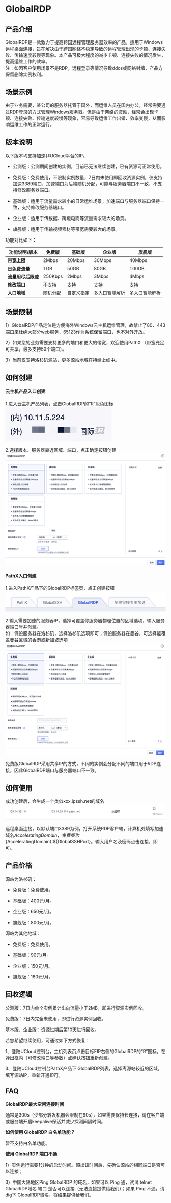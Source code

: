 # GlobalRDP


## 产品介绍

GlobalRDP是一款致力于提高跨国远程管理服务器效率的产品，适用于Windows远程桌面连接，旨在解决由于跨国网络不稳定导致的远程管理出现的卡顿、连接失败、传输速度较慢等现象。本产品可极大程度的减少卡顿、连接失败的情况发生，提高运维工作的效率。  
注：如因客户使用场景不是RDP，远程登录等情况导致ddos或网络封堵，产品方保留删除实例权利。


## 场景示例

由于业务需要，某公司的服务器托管于国外，而运维人员在国内办公，经常需要通过RDP登录的方式管理Windows服务器。但是由于网络的波动，经常会出现卡顿、连接失败、传输速度较慢等现象，容易导致运维工作出错、效率变慢，从而影响运维工作的正常运行。

## 版本说明

 以下版本均支持加速非UCloud平台的IP。
 
 * 公测版：公测期间创建的实例，目前已无法继续创建，已有资源可正常使用。

 * 免费版：免费使用，不限制实例数量，7日内未使用即回收资源实例，仅支持加速3389端口，加速端口为后端随机分配，可能与服务器端口不一致，不支持修改服务器端口。
 
 * 基础版：适用于流量需求较小的日常运维场景，加速端口与服务器端口保持一致，支持修改服务器端口。

 * 企业版：适用于传数据、跨境电商等流量需求较大的场景。
 
 * 旗舰版：适用于传输视频素材等带宽需要较大的场景。
 
 功能对比如下：

| 功能说明\版本      | 免费版  | 基础版  | 企业版 | 旗舰版 |
| ------------------ | ------- | ------- | ------ | ------ |
| **带宽上限**       | 2Mbps   | 20Mbps   | 30Mbps | 40Mbps |
| **日免费流量**     | 1GB     | 50GB     | 80GB   | 100GB   |
| **流量用尽后限速** | 250Kbps | 2Mbps | 3Mbps  | 4Mbps  |
| **修改端口**       | 不支持  | 支持  | 支持   | 支持   |
| **入口地域**       | 随机分配  | 自定义指定  | 多入口智能解析   | 多入口智能解析  |


## 场景限制
1）GlobalRDP产品定位是方便海外Windows云主机运维管理，故禁止了80、443端口来杜绝大部分web服务，65123作为系统保留端口，也不对外开放。

2）如果您的业务需要支持更多的端口和更大的带宽，欢迎使用PathX （带宽充足可共享，最多支持50个端口）。

3）当前仅支持洛杉矶源站，更多源站地域在持续上线中。


## 如何创建

#### 云主机产品入口创建

1.进入云主机产品列表，点击GlobalRDP的“R”灰色图标  
![](/images/globalrdp01.png)

2.选择版本、服务器靠近区域、端口，点击确定按钮创建  
![](/images/globalrdp02.png)

#### PathX入口创建

1.进入PathX产品下的GlobalRDP标签页，点击创建按钮  
![](/images/globalrdp03.png)

2.输入需要加速的服务器IP，选择可覆盖你服务器物理位置的区域选项，输入服务器端口号并创建。  
如：假设服务器在洛杉矶，选择洛杉矶选项即可；假设服务器在曼谷，可选择能覆盖曼谷区域的香港或新加坡选项  
![](/images/globalrdp04.png)


免费版GlobalRDP采用共享IP的方式，不同的实例会分配不同的端口用于RDP连接，因此GlobalRDP端口与服务器端口不一致。

## 如何使用

成功创建后，会生成一个类似xxx.ipssh.net的域名  
![](/images/gs_20180823151312.png)  

远程桌面连接，以默认端口3389为例，打开系统RDP客户端，计算机处填写加速域名${AcceleratingDomain}，免费版为${AcceleratingDomain}:${GlobalSSHPort}。输入用户名及密码点击连接，即可。

## 产品价格

源站为洛杉矶：

 * 免费版：免费使用。 
 
 * 基础版：400元/月。

 * 企业版：650元/月。
 
 * 旗舰版：800元/月。
 
源站为其他地域：

 * 免费版：免费使用。 
 
 * 基础版：90元/月。

 * 企业版：150元/月。
 
 * 旗舰版：180元/月。

 
## 回收逻辑

公测版：7日内单个实例累计出向流量小于2MB，即进行资源实例回收。

免费版：7日内完全未使用，即进行资源实例回收。

基本版、企业版：资源过期后第10天进行回收。

若您希望继续使用，可通过如下方式恢复：  

1、登陆UCloud控制台，主机列表页点击目标EIP右侧的GlobalRDP的“R”图标，在弹出框内（可修改端口等参数）点确认按钮重新创建。  

3、登陆UCloud控制台PathX产品下 GlobalRDP列表，选择离源站较近的区域，填写源站IP，重新开通即可。

## FAQ
**GlobalRDP最大空闲连接时间**   

通常是300s（少部分转发机器会限制在90s），如果需要保持长连接，请在客户端或服务端开启keepalive保活并减少探测间隔时间。

**如何使用 GlobalRDP 白名单功能？**  

暂不支持白名单功能。

**使用 GlobalRDP 端口不通**   

1）实例运行需要1分钟的启动时间。超出该时间后，先确认源站的相同端口是否可以连接；

3）中国大陆地区Ping GlobalRDP 的域名，如果可以 Ping 通，试试 telnet GlobalRDP域名 端口 是否可以连接（无法连接提供给我们）；如果 Ping 不通，请dig下 GlobalRDP域名，将结果提供给我们。

